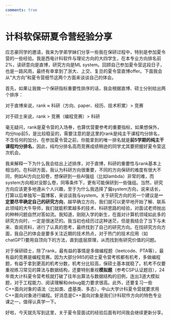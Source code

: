 ```yaml
---
comments: true
---
```

# 计科软保研夏令营经验分享

应志豪同学的邀请，我来为学弟学妹们分享一些我在保研过程中，特别是参加夏令营的一些经验。我是西电计科软件与理论方向的大四学生，在本专业方向排名前2%，读研意向是直博，研究方向是ML system。回顾自己参加夏令营这段日子，也是一路风雨，最终有幸拿到了浙大、上交、复旦的夏令营直博offer。下面我会从“大方向”和夏令营细节这两个方面来谈谈自己的体会。

首先，如果让我做一个保研指标重要性排序的话，我会根据直博、硕士分别给出两个排序：

对于直博来说，rank $\approx$ 科研（方向、paper、经历、技术积累）>   竞赛

对于硕士来说，rank > 竞赛（编程竞赛）> 科研

毫无疑问，rank是夏令营的入场券，也算优营要参考的重要指标，如果想保外，均分top前5，是比较稳妥的，需要注意的是这里的rank是纯主干课程均分排名，不含任何的加分。在参加夏令营之前，你能拿到的唯一排名就是**前5学期的纯主干课程均分排名**，因此，纯均分排名高而竞赛成绩稍逊的同学尤其要把握好夏令营这次机会。

我来解释一下为什么我会给出上述排序，对于直博，科研的重要性与rank基本上相当的。在科研方面，我认为科研方向很重要，不同的方向保研的难度有很大不同，例如AI方向比较卷，想保研到一些AI强组（比如lambda）非常的难，而system方向相对没那么卷，同等条件下，更有可能保研到一些强组。当然，研究方向应该更多地遵从个人兴趣，至于为什么我选择了偏system方向，说来话长，打算以后单独写一篇博客，来谈谈我与system。关于研究方向的另一个建议是**一定要尽早确定自己的研究方向**，越早确立方向，我们就可以更早地开始了解、联系此领域的大牛导师，我们就能积累越多的技术、科研思路的经验，对面试老师抛出的种种问题自然对答如流。我知道，刚刚入学的新生，在面对计算机领域如此多的研究方向时，一定是很迷茫的。我当初也经历过这种迷茫，但是我结合了当下与未来、查阅资料，进行了认真的思考，最终找到了自己的研究方向。在找研究方向方面，我自己的体会是要多关注近期的技术热点，对于热门的技术应用（如chatGPT)要用自顶向下的方法，直到底层原理，从而找到有研究价值的问题。

对于保研硕士，除了rank，最有益的事情是多做编程题（leetcode、PTA等），最有益的竞赛是编程竞赛。因为大部分985的硕士夏令营考核都有机考，多做编程题，有益于拿到更高的机考分数，机考分比较高，保硕士基本就稳了。机考不仅要重视练习常见的算法与数据结构，还要特别重视**模拟题**（参考CSP认证题目），24年南大计科夏令营考核就打破了往年出算法与数据结构的旧例，连出3道大模拟题，对于工程能力、阅读理解和debug能力要求很高。此外，还要复习一些C++面向对象的语法（比如类、虚基类、多态），中山大学计科夏令营就要求用C++面向对象进行编程。好消息是C++面向对象是我们计科软件方向的特色专业课之一，值得认真学一下。

好啦，今天就先写到这里，关于夏令营面试的经验后面有时间我会继续更新分享。
